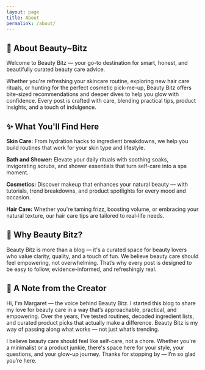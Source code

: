 ```yaml
---
layout: page
title: About
permalink: /about/
---
```


<h2>💖 About <span class="sitehead">Beauty~Bitz</span></h2>
Welcome to Beauty Bitz — your go-to destination for smart, honest, and beautifully curated beauty care advice.

Whether you're refreshing your skincare routine, exploring new hair care rituals, or hunting for the perfect cosmetic pick-me-up, Beauty Bitz offers bite-sized recommendations and deeper dives to help you glow with confidence. Every post is crafted with care, blending practical tips, product insights, and a touch of indulgence.

## ✨ What You'll Find Here
**Skin Care:** From hydration hacks to ingredient breakdowns, we help you build routines that work for your skin type and lifestyle.

**Bath and Shower:** Elevate your daily rituals with soothing soaks, invigorating scrubs, and shower essentials that turn self-care into a spa moment.

**Cosmetics:** Discover makeup that enhances your natural beauty — with tutorials, trend breakdowns, and product spotlights for every mood and occasion.

**Hair Care:** Whether you're taming frizz, boosting volume, or embracing your natural texture, our hair care tips are tailored to real-life needs.

## 🌸 Why Beauty Bitz?
Beauty Bitz is more than a blog — it's a curated space for beauty lovers who value clarity, quality, and a touch of fun. We believe beauty care should feel empowering, not overwhelming. That’s why every post is designed to be easy to follow, evidence-informed, and refreshingly real.

## 💬 A Note from the Creator
Hi, I'm Margaret — the voice behind Beauty Bitz. I started this blog to share my love for beauty care in a way that’s approachable, practical, and empowering. Over the years, I’ve tested routines, decoded ingredient lists, and curated product picks that actually make a difference. Beauty Bitz is my way of passing along what works — not just what’s trending.

I believe beauty care should feel like self-care, not a chore. Whether you're a minimalist or a product junkie, there's space here for your style, your questions, and your glow-up journey. Thanks for stopping by — I’m so glad you’re here.

<style>
  @media only screen and (min-width: 820px) and (max-width: 2000px) {
  /* Indent Content  */  
  .site-name {
    margin-top: -10px;
  }  

 .page {
    width: 800px;
    margin-left: 100px;
    margin-right: 50px;
  }

  } /*End Desktop */

   @media only screen and (max-width: 780px) { 
    .page {
    margin-left: 15px;
    margin-right: 20px;
    }

  } /* End Mobile */  

  
</style>
